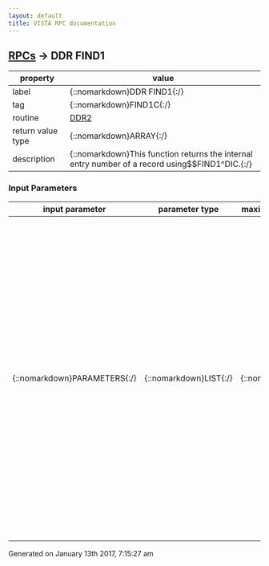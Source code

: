 ```yaml
---
layout: default
title: VISTA RPC documentation
---
```




## [RPCs](TableOfContent.md) &#8594; DDR FIND1 

 property | value 
--- | --- 
 label | {::nomarkdown}DDR FIND1{:/}
 tag | {::nomarkdown}FIND1C{:/}
 routine | [DDR2](http://code.osehra.org/dox/Routine_DDR2_source.html)
 return value type | {::nomarkdown}ARRAY{:/}
 description | {::nomarkdown}This function returns the internal entry number of a record using$$FIND1^DIC.{:/}

### Input Parameters

| input parameter | parameter type | maximum data length | required | description | 
| --- | --- | --- | --- | --- | 
| {::nomarkdown}PARAMETERS{:/} | {::nomarkdown}LIST{:/} | {::nomarkdown}512{:/} | {::nomarkdown}true{:/} | {::nomarkdown}This array contains the following parameters necessary to call$$FIND1^DIC.    \FILE\ the file or subfile number to search   \IENS\ the IENS that identifies the subfile if FILE is a subfile number   \FLAGS\ possible values include:        A  allow pure numeric input to always be tried as an IEN        M  multiple index allowed        O  only find an exact match if possible        Q  quick lookup        X  exact match only        R  record the ien in ^DISV via RECALL^DILFD   \VALUE\ the lookup value   \XREF\ the indexes that would be searched for a match   \SCREEN\ screen to apply to the record found{:/} | 




 Generated on January 13th 2017, 7:15:27 am